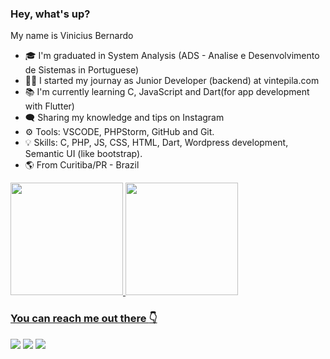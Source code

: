 ### Hey, what's up?
My name is Vinicius Bernardo
- 🎓 I'm graduated in System Analysis (ADS - Analise e Desenvolvimento de Sistemas in Portuguese)
- 👨‍💻 I started my journay as Junior Developer (backend) at vintepila.com
- 📚 I'm currently learning C, JavaScript and Dart(for app development with Flutter)
- 🗨️ Sharing my knowledge and tips on Instagram
- ⚙ Tools: VSCODE, PHPStorm, GitHub and Git.
- 💡 Skills: C, PHP, JS, CSS, HTML, Dart, Wordpress development, Semantic UI (like bootstrap).
- 🌎 From Curitiba/PR - Brazil


<div>
  <a href="https://github.com/vinicius1541">
  <img height="180em" src="https://github-readme-stats.vercel.app/api?username=vinicius1541&show_icons=true&theme=tokyonight&include_all_commits=true&count_private=true"/>
  <img height="180em" src="https://github-readme-stats.vercel.app/api/top-langs/?username=vinicius1541&layout=compact&langs_count=16&theme=tokyonight"/>
<div>
  
### You can reach me out there :point_down:

<p align="left">
  <a href="mailto:vinicius-bernado2011@hotmail.com" alt="Email">
  <img src="https://img.shields.io/badge/-Gmail-FF0000?style=flat-square&labelColor=FF0000&logo=gmail&logoColor=white" /></a>

  <a href="https://www.linkedin.com/in/vinicius-bernardo-83900a183/" alt="Linkedin">
  <img src="https://img.shields.io/badge/-Linkedin-0e76a8?style=flat-square&logo=Linkedin&logoColor=white" /></a>

  <a href="https://instagram.com/vinicius.coding" alt="Instagram">
  <img src="https://img.shields.io/badge/-Instagram-DF0174?style=flat-square&labelColor=DF0174&logo=instagram&logoColor=white"/></a>
</p>   
  

  
<!--
**vinicius1541/vinicius1541** is a ✨ _special_ ✨ repository because its `README.md` (this file) appears on your GitHub profile.

Here are some ideas to get you started:

- 🔭 I’m currently working on ...
- 🌱 I’m currently learning ...
- 👯 I’m looking to collaborate on ...
- 🤔 I’m looking for help with ...
- 💬 Ask me about ...
- 📫 How to reach me: ...
- 😄 Pronouns: ...
- ⚡ Fun fact: ...
-->
